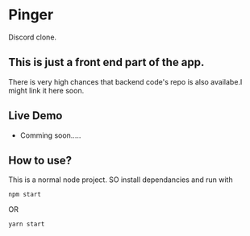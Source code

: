 # Pinger

Discord clone.

## This is just a front end part of the app.

There is very high chances that backend code's repo is also availabe.I might link it here soon.

## Live Demo

- Comming soon.....

## How to use?

This is a normal node project. SO install dependancies and run with

```
npm start
```

OR

```
yarn start
```
